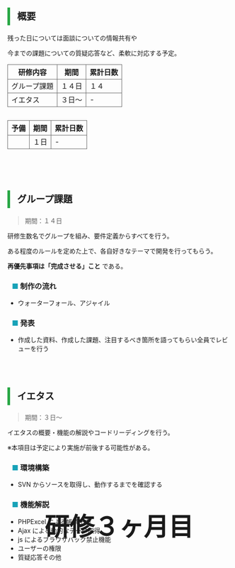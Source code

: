 <style>
  h1 {
    position: absolute;
    top: 30%;
    left: 50%;
    transform: translate(-50%, -50%);

    text-align: center;
    font-size: 3.5rem;
    font-weight: bold;
  }

  h2 {
    border-left: solid 6px #28a745;
    border-bottom: none!important;
    padding-left: 16px;
    height: 40px!important;
    line-height: 40px!important;
    font-weight: bold!important;
  }

  h3 {
    padding-left: 10px;
  }

  h3:before {
    content: "■ ";
    color: #17a2b8;
  }

  th, td {
    border: solid 1px #666;
  }

  table {
    margin-bottom: 30px;
  }
</style>


# 研修３ヶ月目

<br>
<div style="page-break-before:always"></div>
<br>

## 概要

残った日については面談についての情報共有や

今までの課題についての質疑応答など、柔軟に対応する予定。

| 研修内容 | 期間 | 累計日数 |
| -- | -- | -- |
| グループ課題 | １４日 | １４ |
| イエタス | ３日～ | - |

| 予備 | 期間 | 累計日数 |
| -- | -- | -- |
|  | １日 | - |


<br>
<div style="page-break-before:always"></div>
<br>


## グループ課題

> 期間：１４日

研修生数名でグループを組み、要件定義からすべてを行う。

ある程度のルールを定めた上で、各自好きなテーマで開発を行ってもらう。

 **再優先事項は「完成させる」こと** である。

### 制作の流れ
* ウォーターフォール、アジャイル
### 発表
* 作成した資料、作成した課題、注目するべき箇所を語ってもらい全員でレビューを行う

<br>
<div style="page-break-before:always"></div>
<br>


## イエタス

> 期間：３日～

イエタスの概要・機能の解説やコードリーディングを行う。

※本項目は予定により実施が前後する可能性がある。

### 環境構築
* SVN からソースを取得し、動作するまでを確認する
### 機能解説
* PHPExcel による帳票出力
* Ajax による動的なデータ取得
* js によるブラウザバック禁止機能
* ユーザーの権限
* 質疑応答その他